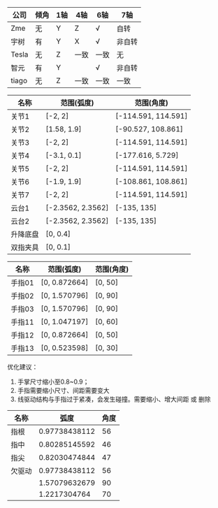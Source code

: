 
| 公司    | 倾角  | 1轴  | 4轴  | 6轴  | 7轴  |
| ----- | --- | --- | --- | --- | --- |
| Zme   | 无   | Y   | Z   | √   | 自转  |
| 宇树    | 有   | Y   | X   | √   | 非自转 |
| Tesla | 无   | Z   | 一致  | 一致  | 无   |
| 智元    | 有   | Y   |     | √   | 非自转 |
| tiago | 无   | Z   | 一致  | 一致  | 一致  |

| 名称   | 范围(弧度)            | 范围(角度)              |
| ---- | ----------------- | ------------------- |
| 关节1  | [-2, 2]           | [-114.591, 114.591] |
| 关节2  | [1.58, 1.9]       | [-90.527, 108.861]  |
| 关节3  | [-2, 2]           | [-114.591, 114.591] |
| 关节4  | [-3.1, 0.1]       | [-177.616, 5.729]   |
| 关节5  | [-2, 2]           | [-114.591, 114.591] |
| 关节6  | [-1.9, 1.9]       | [-108.861, 108.861] |
| 关节7  | [-2, 2]           | [-114.591, 114.591] |
| 云台1  | [-2.3562, 2.3562] | [-135, 135]         |
| 云台2  | [-2.3562, 2.3562] | [-135, 135]         |
| 升降底盘 | [0, 0.4]          |                     |
| 双指夹具 | [0, 0.1]          |                     |


| 名称   | 范围(弧度)        | 范围(角度)  |
| ---- | ------------- | ------- |
| 手指01 | [0, 0.872664] | [0, 50] |
| 手指02 | [0, 1.570796] | [0, 90] |
| 手指03 | [0, 1.570796] | [0, 90] |
| 手指11 | [0, 1.047197] | [0, 60] |
| 手指12 | [0, 0.872664] | [0, 50] |
| 手指13 | [0, 0.523598] | [0, 30] |

优化建议：
1. 手掌尺寸缩小至0.8~0.9；
2. 手指需要缩小尺寸、间距需要变大
3. 线驱动结构与手指过于紧凑，会发生碰撞。需要缩小、增大间距 或 删除



| 名称  | 弧度            | 角度  |
| --- | ------------- | --- |
| 指根  | 0.97738438112 | 56  |
| 指中  | 0.80285145592 | 46  |
| 指尖  | 0.82030474844 | 47  |
| 欠驱动 | 0.97738438112 | 56  |
|     | 1.57079632679 | 90  |
|     | 1.2217304764  | 70  |
